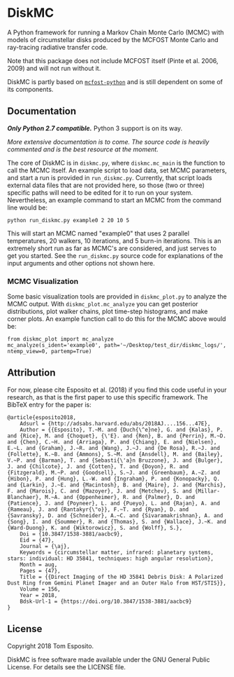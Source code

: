 # DiskMC

A Python framework for running a Markov Chain Monte Carlo (MCMC) with models of circumstellar disks produced by the MCFOST Monte Carlo and ray-tracing radiative transfer code.

Note that this package does not include MCFOST itself (Pinte et al. 2006, 2009) and will not run without it.

DiskMC is partly based on [`mcfost-python`](https://github.com/cpinte/mcfost-python) and is still dependent on some of its components.

## Documentation ##

**_Only Python 2.7 compatible._** Python 3 support is on its way.

_More extensive documentation is to come. The source code is heavily commented and is the best resource at the moment._

The core of DiskMC is in `diskmc.py`, where `diskmc.mc_main` is the function to call the MCMC itself. An example script to load data, set MCMC parameters, and start a run is provided in `run_diskmc.py`. Currently, that script loads external data files that are not provided here, so those (two or three) specific paths will need to be edited for it to run on your system. Nevertheless, an example command to start an MCMC from the command line would be:

`python run_diskmc.py example0 2 20 10 5`

This will start an MCMC named "example0" that uses 2 parallel temperatures, 20 walkers, 10 iterations, and 5 burn-in iterations. This is an extremely short run as far as MCMC's are considered, and just serves to get you started. See the `run_diskmc.py` source code for explanations of the input arguments and other options not shown here.

### MCMC Visualization ###

Some basic visualization tools are provided in `diskmc_plot.py` to analyze the MCMC output. With `diskmc_plot.mc_analyze` you can get posterior distributions, plot walker chains, plot time-step histograms, and make corner plots. An example function call to do this for the MCMC above would be:

```
from diskmc_plot import mc_analyze
mc_analyze(s_ident='example0', path='~/Desktop/test_dir/diskmc_logs/', ntemp_view=0, partemp=True)
```

## Attribution ##

For now, please cite Esposito et al. (2018) if you find this code useful in your research, as that is the first paper to use this specific framework. The BibTeX entry for the paper is:

    @article{esposito2018,
        Adsurl = {http://adsabs.harvard.edu/abs/2018AJ....156...47E},
        Author = {{Esposito}, T.~M. and {Duch{\^e}ne}, G. and {Kalas}, P. and {Rice}, M. and {Choquet}, {\'E}. and {Ren}, B. and {Perrin}, M.~D. and {Chen}, C.~H. and {Arriaga}, P. and {Chiang}, E. and {Nielsen}, E.~L. and {Graham}, J.~R. and {Wang}, J.~J. and {De Rosa}, R.~J. and {Follette}, K.~B. and {Ammons}, S.~M. and {Ansdell}, M. and {Bailey}, V.~P. and {Barman}, T. and {Sebasti{\'a}n Bruzzone}, J. and {Bulger}, J. and {Chilcote}, J. and {Cotten}, T. and {Doyon}, R. and {Fitzgerald}, M.~P. and {Goodsell}, S.~J. and {Greenbaum}, A.~Z. and {Hibon}, P. and {Hung}, L.-W. and {Ingraham}, P. and {Konopacky}, Q. and {Larkin}, J.~E. and {Macintosh}, B. and {Maire}, J. and {Marchis}, F. and {Marois}, C. and {Mazoyer}, J. and {Metchev}, S. and {Millar-Blanchaer}, M.~A. and {Oppenheimer}, R. and {Palmer}, D. and {Patience}, J. and {Poyneer}, L. and {Pueyo}, L. and {Rajan}, A. and {Rameau}, J. and {Rantakyr{\"o}}, F.~T. and {Ryan}, D. and {Savransky}, D. and {Schneider}, A.~C. and {Sivaramakrishnan}, A. and {Song}, I. and {Soummer}, R. and {Thomas}, S. and {Wallace}, J.~K. and {Ward-Duong}, K. and {Wiktorowicz}, S. and {Wolff}, S.},
        Doi = {10.3847/1538-3881/aacbc9},
        Eid = {47},
        Journal = {\aj},
        Keywords = {circumstellar matter, infrared: planetary systems, stars: individual: HD 35841, techniques: high angular resolution},
        Month = aug,
        Pages = {47},
        Title = {{Direct Imaging of the HD 35841 Debris Disk: A Polarized Dust Ring from Gemini Planet Imager and an Outer Halo from HST/STIS}},
        Volume = 156,
        Year = 2018,
        Bdsk-Url-1 = {https://doi.org/10.3847/1538-3881/aacbc9}
	}

## License ##

Copyright 2018 Tom Esposito.

DiskMC is free software made available under the GNU General Public License. For details see the LICENSE file.
